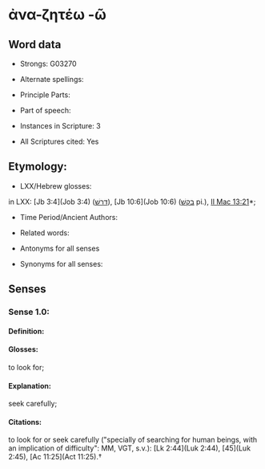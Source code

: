 # ἀνα-ζητέω -ῶ 

<!-- Status: S2=NeedsEdits -->
<!-- Lexica used for edits:   -->

## Word data

* Strongs: G03270

* Alternate spellings:



* Principle Parts: 


* Part of speech: 


* Instances in Scripture: 3

* All Scriptures cited: Yes

## Etymology: 


* LXX/Hebrew glosses: 

in LXX: [Jb 3:4](Job 3:4) ([דרשׁ](//en-uhl/H1875)), [Jb 10:6](Job 10:6) ([בּקשׁ](//en-uhl/H1245) pi.), [II Mac 13:21](2Macc.13.21)*;

* Time Period/Ancient Authors: 


* Related words: 

* Antonyms for all senses

* Synonyms for all senses: 


## Senses 


### Sense  1.0: 

#### Definition: 

#### Glosses: 

to look for; 

#### Explanation: 

seek carefully; 

#### Citations: 

to look for or seek carefully ("specially of searching for human beings, with an implication of difficulty": MM, VGT, s.v.): [Lk 2:44](Luk 2:44), [45](Luk 2:45), [Ac 11:25](Act 11:25).†
